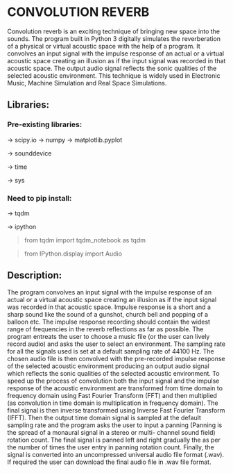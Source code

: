 # **CONVOLUTION REVERB**

Convolution reverb is an exciting technique of bringing new space into the sounds. The
program built in Python 3 digitally simulates the reverberation of a physical or virtual acoustic
space with the help of a program. It convolves an input signal with the impulse response of an
actual or a virtual acoustic space creating an illusion as if the input signal was recorded in that
acoustic space. The output audio signal reflects the sonic qualities of the selected acoustic
environment. This technique is widely used in Electronic Music, Machine Simulation and Real
Space Simulations.

## **Libraries:**

### Pre-existing libraries:
-> scipy.io
-> numpy
-> matplotlib.pyplot

-> sounddevice

-> time

-> sys

### Need to pip install:
-> tqdm

-> ipython

>from tqdm import tqdm_notebook as tqdm

>from IPython.display import Audio

## **Description:**
The program convolves an input signal with the impulse response of an actual or a virtual
acoustic space creating an illusion as if the input signal was recorded in that acoustic space.
Impulse response is a short and a sharp sound like the sound of a gunshot, church bell and
popping of a balloon etc. The impulse response recording should contain the widest range of
frequencies in the reverb reflections as far as possible. The program entreats the user to choose
a music file (or the user can lively record audio) and asks the user to select an environment.
The sampling rate for all the signals used is set at a default sampling rate of 44100 Hz.
The chosen audio file is then convolved with the pre-recorded impulse response of the
selected acoustic environment producing an output audio signal which reflects the sonic
qualities of the selected acoustic environment. To speed up the process of convolution both the
input signal and the impulse response of the acoustic environment are transformed from time
domain to frequency domain using Fast Fourier Transform (FFT) and then multiplied (as
convolution in time domain is multiplication in frequency domain).
The final signal is then inverse transformed using Inverse Fast Fourier Transform (IFFT).
Then the output time domain signal is sampled at the default sampling rate and the program
asks the user to input a panning (Panning is the spread of a monaural signal in a stereo or multi-
channel sound field) rotation count. The final signal is panned left and right gradually the as
per the number of times the user entry in panning rotation count. Finally, the signal is converted
into an uncompressed universal audio file format (.wav). If required the user can download the
final audio file in .wav file format.
